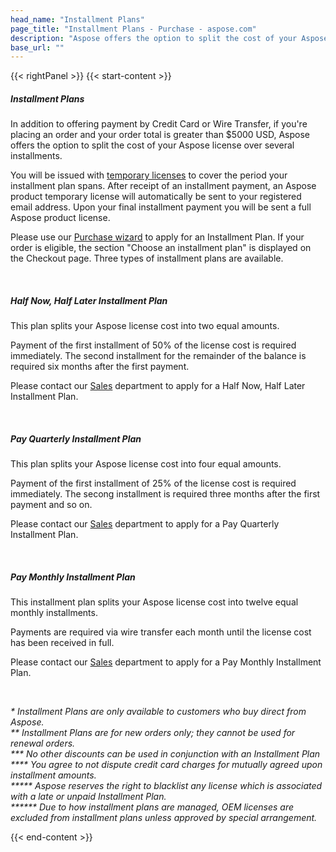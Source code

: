 ```yaml
---
head_name: "Installment Plans"
page_title: "Installment Plans - Purchase - aspose.com"
description: "Aspose offers the option to split the cost of your Aspose license over several installments with three types of installment plan."
base_url: ""
---
```

{{< rightPanel >}}
{{< start-content >}}
##### **Installment Plans**
In addition to offering payment by Credit Card or Wire Transfer, if you're placing an order and your order total is greater than $5000 USD, Aspose offers the option to split the cost of your Aspose license over several installments.

You will be issued with [temporary licenses](/temporary-license/) to cover the period your installment plan spans. After receipt of an installment payment, an Aspose product temporary license will automatically be sent to your registered email address. Upon your final installment payment you will be sent a full Aspose product license.

Please use our [Purchase wizard](https://purchase.aspose.com/buy) to apply for an Installment Plan. If your order is eligible, the section "Choose an installment plan" is displayed on the Checkout page. Three types of installment plans are available.

&nbsp;  
##### **Half Now, Half Later Installment Plan**
This plan splits your Aspose license cost into two equal amounts.

Payment of the first installment of 50% of the license cost is required immediately. The second installment for the remainder of the balance is required six months after the first payment.

Please contact our [Sales](https://about.aspose.com/contact/) department to apply for a Half Now, Half Later Installment Plan.

&nbsp;  
##### **Pay Quarterly Installment Plan**
This plan splits your Aspose license cost into four equal amounts. 

Payment of the first installment of 25% of the license cost is required immediately. The secong installment is required three months after the first payment and so on.

Please contact our [Sales](https://about.aspose.com/contact/) department to apply for a Pay Quarterly Installment Plan.

&nbsp;  
##### **Pay Monthly Installment Plan**
This installment plan splits your Aspose license cost into twelve equal monthly installments.

Payments are required via wire transfer each month until the license cost has been received in full.

Please contact our [Sales](https://about.aspose.com/contact/) department to apply for a Pay Monthly Installment Plan.

&nbsp;  
 
_\* Installment Plans are only available to customers who buy direct from Aspose.  
** Installment Plans are for new orders only; they cannot be used for renewal orders.  
*** No other discounts can be used in conjunction with an Installment Plan  
**** You agree to not dispute credit card charges for mutually agreed upon installment amounts.  
***** Aspose reserves the right to blacklist any license which is associated with a late or unpaid Installment Plan.  
****** Due to how installment plans are managed, OEM licenses are excluded from installment plans unless approved by special arrangement._

{{< end-content >}}